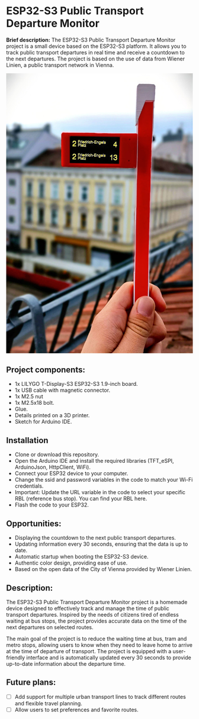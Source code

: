 # ESP32-S3 Public Transport Departure Monitor

**Brief description:** The ESP32-S3 Public Transport Departure Monitor project is a small device based on the ESP32-S3 platform. It allows you to track public transport departures in real time and receive a countdown to the next departures. The project is based on the use of data from Wiener Linien, a public transport network in Vienna.

![Wien Liner Monitor](img/monitor.jpeg)

## Project components:
- 1x LILYGO T-Display-S3 ESP32-S3 1.9-inch board.
- 1x USB cable with magnetic connector.
- 1x M2.5 nut 
- 1x M2.5x18 bolt.
- Glue.
- Details printed on a 3D printer.
- Sketch for Arduino IDE.

## Installation
- Clone or download this repository.
- Open the Arduino IDE and install the required libraries (TFT_eSPI, ArduinoJson, HttpClient, WiFi).
- Connect your ESP32 device to your computer.
- Change the ssid and password variables in the code to match your Wi-Fi credentials.
- Important: Update the URL variable in the code to select your specific RBL (reference bus stop). You can find your RBL here.
- Flash the code to your ESP32.

## Opportunities:
- Displaying the countdown to the next public transport departures.
- Updating information every 30 seconds, ensuring that the data is up to date.
- Automatic startup when booting the ESP32-S3 device.
- Authentic color design, providing ease of use.
- Based on the open data of the City of Vienna provided by Wiener Linien.



## Description:
The ESP32-S3 Public Transport Departure Monitor project is a homemade device designed to effectively track and manage the time of public transport departures. Inspired by the needs of citizens tired of endless waiting at bus stops, the project provides accurate data on the time of the next departures on selected routes.

The main goal of the project is to reduce the waiting time at bus, tram and metro stops, allowing users to know when they need to leave home to arrive at the time of departure of transport. The project is equipped with a user-friendly interface and is automatically updated every 30 seconds to provide up-to-date information about the departure time.

## Future plans:
- [ ] Add support for multiple urban transport lines to track different routes and flexible travel planning.
- [ ] Allow users to set preferences and favorite routes.
